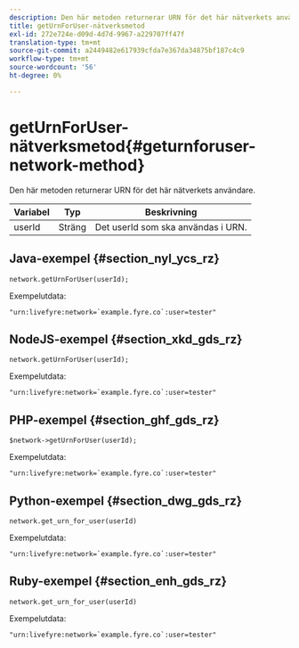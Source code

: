 ```yaml
---
description: Den här metoden returnerar URN för det här nätverkets användare.
title: getUrnForUser-nätverksmetod
exl-id: 272e724e-d09d-4d7d-9967-a229707ff47f
translation-type: tm+mt
source-git-commit: a2449482e617939cfda7e367da34875bf187c4c9
workflow-type: tm+mt
source-wordcount: '56'
ht-degree: 0%

---
```


# getUrnForUser-nätverksmetod{#geturnforuser-network-method}

Den här metoden returnerar URN för det här nätverkets användare.

| Variabel | Typ | Beskrivning |
|--- |--- |--- |
| userId | Sträng | Det userId som ska användas i URN. |

## Java-exempel {#section_nyl_ycs_rz}

```
network.getUrnForUser(userId);
```

Exempelutdata:

```
"urn:livefyre:network=`example.fyre.co`:user=tester" 
```

## NodeJS-exempel {#section_xkd_gds_rz}

```
network.getUrnForUser(userId);
```

Exempelutdata:

```
"urn:livefyre:network=`example.fyre.co`:user=tester" 
```

## PHP-exempel {#section_ghf_gds_rz}

```
$network->getUrnForUser(userId); 
```

Exempelutdata:

```
"urn:livefyre:network=`example.fyre.co`:user=tester" 
```

## Python-exempel {#section_dwg_gds_rz}

```
network.get_urn_for_user(userId) 
```

Exempelutdata:

```
"urn:livefyre:network=`example.fyre.co`:user=tester" 
```

## Ruby-exempel {#section_enh_gds_rz}

```
network.get_urn_for_user(userId) 
```

Exempelutdata:

```
"urn:livefyre:network=`example.fyre.co`:user=tester" 
```

